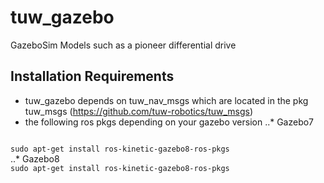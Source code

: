 # tuw_gazebo
GazeboSim Models such as a pioneer differential drive
## Installation Requirements
* tuw_gazebo depends on tuw_nav_msgs which are located in the pkg tuw_msgs (https://github.com/tuw-robotics/tuw_msgs)
* the following ros pkgs depending on your gazebo version
..* Gazebo7
<code>
sudo apt-get install ros-kinetic-gazebo8-ros-pkgs 
</code>
..* Gazebo8
<code>
sudo apt-get install ros-kinetic-gazebo8-ros-pkgs 
</code>

